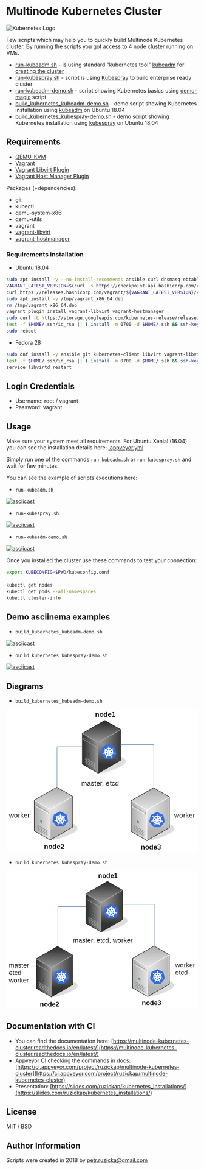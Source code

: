 # Multinode Kubernetes Cluster

![Kubernetes Logo](https://upload.wikimedia.org/wikipedia/en/0/00/Kubernetes_%28container_engine%29.png)

Few scripts which may help you to quickly build Multinode Kubernetes cluster.
By running the scripts you got access to 4 node cluster running on VMs.

* [run-kubeadm.sh](run-kubeadm.sh) - is using standard "kubernetes tool" [kubeadm](https://github.com/kubernetes/kubeadm) for [creating the cluster](https://kubernetes.io/docs/setup/independent/create-cluster-kubeadm/)
* [run-kubespray.sh](run-kubespray.sh) - script is using [Kubespray](https://github.com/kubernetes-incubator/kubespray) to build enterprise ready cluster
* [run-kubeadm-demo.sh](run-kubeadm-demo.sh) - script showing Kubernetes basics using [demo-magic](https://github.com/paxtonhare/demo-magic) script
* [build_kubernetes_kubeadm-demo.sh](build_kubernetes_kubeadm-demo.sh) - demo script showing Kubernetes installation using [kubeadm](https://github.com/kubernetes/kubeadm) on Ubuntu 18.04
* [build_kubernetes_kubespray-demo.sh](build_kubernetes_kubespray-demo.sh) - demo script showing Kubernetes installation using [kubespray](https://github.com/kubernetes-incubator/kubespray) on Ubuntu 18.04

## Requirements

* [QEMU-KVM](https://en.wikibooks.org/wiki/QEMU/Installing_QEMU)
* [Vagrant](https://www.vagrantup.com/downloads.html)
* [Vagrant Libvirt Plugin](https://github.com/pradels/vagrant-libvirt)
* [Vagrant Host Manager Plugin](https://github.com/devopsgroup-io/vagrant-hostmanager)

Packages (+dependencies):

* git
* kubectl
* qemu-system-x86
* qemu-utils
* vagrant
* [vagrant-libvirt](https://github.com/vagrant-libvirt/vagrant-libvirt)
* [vagrant-hostmanager](https://github.com/devopsgroup-io/vagrant-hostmanager)

### Requirements installation

* Ubuntu 18.04

```bash
sudo apt install -y --no-install-recommends ansible curl dnsmasq ebtables git gcc jq libc-dev libvirt-bin libvirt-dev pkg-config pv qemu-kvm qemu-utils
VAGRANT_LATEST_VERSION=$(curl -s https://checkpoint-api.hashicorp.com/v1/check/vagrant | jq -r -M '.current_version')
curl https://releases.hashicorp.com/vagrant/${VAGRANT_LATEST_VERSION}/vagrant_${VAGRANT_LATEST_VERSION}_x86_64.deb --output /tmp/vagrant_x86_64.deb
sudo apt install -y /tmp/vagrant_x86_64.deb
rm /tmp/vagrant_x86_64.deb
vagrant plugin install vagrant-libvirt vagrant-hostmanager
sudo curl -L https://storage.googleapis.com/kubernetes-release/release/$(curl -s https://storage.googleapis.com/kubernetes-release/release/stable.txt)/bin/linux/amd64/kubectl --output /usr/local/bin/kubectl && sudo chmod a+x /usr/local/bin/kubectl
test -f $HOME/.ssh/id_rsa || ( install -m 0700 -d $HOME/.ssh && ssh-keygen -b 2048 -t rsa -f $HOME/.ssh/id_rsa -q -N '' )
sudo reboot
```

* Fedora 28

```bash
sudo dnf install -y ansible git kubernetes-client libvirt vagrant-libvirt vagrant-hostmanager
test -f $HOME/.ssh/id_rsa || ( install -m 0700 -d $HOME/.ssh && ssh-keygen -b 2048 -t rsa -f $HOME/.ssh/id_rsa -q -N '' )
service libvirtd restart
```

## Login Credentials

* Username: root / vagrant
* Password: vagrant

## Usage

Make sure your system meet all requirements.
For Ubuntu Xenial (16.04) you can see the installation details here: [.appveyor.yml](https://github.com/ruzickap/multinode_kubernetes_cluster/blob/57872864d3ab3b23013baebf3ef7269a7dd078a1/.appveyor.yml)

Simply run one of the commands `run-kubeadm.sh` or `run-kubespray.sh` and wait for few minutes.

You can see the example of scripts executions here:

* `run-kubeadm.sh`

[![asciicast](https://asciinema.org/a/174963.png)](https://asciinema.org/a/174963)

* `run-kubespray.sh`

[![asciicast](https://asciinema.org/a/174965.png)](https://asciinema.org/a/174965)

* `run-kubeadm-demo.sh`

[![asciicast](https://asciinema.org/a/177189.png)](https://asciinema.org/a/177189)

Once you installed the cluster use these commands to test your connection:

```bash
export KUBECONFIG=$PWD/kubeconfig.conf

kubectl get nodes
kubectl get pods --all-namespaces
kubectl cluster-info
```

## Demo asciinema examples

* `build_kubernetes_kubeadm-demo.sh`

[![asciicast](https://asciinema.org/a/184410.png)](https://asciinema.org/a/184410)

* `build_kubernetes_kubespray-demo.sh`

[![asciicast](https://asciinema.org/a/184411.png)](https://asciinema.org/a/184411)

## Diagrams

* `build_kubernetes_kubeadm-demo.sh`

![kubeadm_diagram](images/kubeadm_diagram.png)

* `build_kubernetes_kubespray-demo.sh`

![kubespray_diagram](images/kubespray_diagram.png)

## Documentation with CI

* You can find the documentation here: [https://multinode-kubernetes-cluster.readthedocs.io/en/latest/](https://multinode-kubernetes-cluster.readthedocs.io/en/latest/)
* Appveyor CI checking the commands in docs: [https://ci.appveyor.com/project/ruzickap/multinode-kubernetes-cluster](https://ci.appveyor.com/project/ruzickap/multinode-kubernetes-cluster)
* Presentation: [https://slides.com/ruzickap/kubernetes_installations/](https://slides.com/ruzickap/kubernetes_installations/)

## License

MIT / BSD

## Author Information

Scripts were created in 2018 by <petr.ruzicka@gmail.com>
